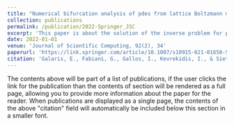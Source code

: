 ```yaml
---
title: "Numerical bifurcation analysis of pdes from lattice Boltzmann model simulations: a parsimonious machine learning approach"
collection: publications
permalink: /publication/2022-Springer_JSC
excerpt: 'This paper is about the solution of the inverse problem for parametric PDEs ( system identification) and data-driven construction of bifurcation diagram'
date: 2022-01-01
venue: 'Journal of Scientific Computing, 92(2), 34'
paperurl: 'https://link.springer.com/article/10.1007/s10915-021-01650-5'
citation: 'Galaris, E., Fabiani, G., Gallos, I., Kevrekidis, I., & Siettos, C. (2022). Numerical bifurcation analysis of pdes from lattice Boltzmann model simulations: a parsimonious machine learning approach. Journal of Scientific Computing, 92(2), 34.'
---
```


The contents above will be part of a list of publications, if the user clicks the link for the publication than the contents of section will be rendered as a full page, allowing you to provide more information about the paper for the reader. When publications are displayed as a single page, the contents of the above "citation" field will automatically be included below this section in a smaller font.
